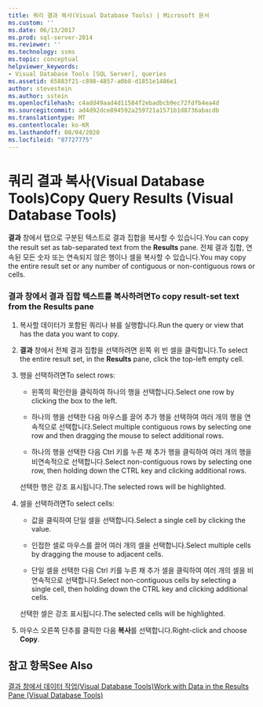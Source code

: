 ```yaml
---
title: 쿼리 결과 복사(Visual Database Tools) | Microsoft 문서
ms.custom: ''
ms.date: 06/13/2017
ms.prod: sql-server-2014
ms.reviewer: ''
ms.technology: ssms
ms.topic: conceptual
helpviewer_keywords:
- Visual Database Tools [SQL Server], queries
ms.assetid: 65883f21-c898-4857-a0b8-d1851e1486e1
author: stevestein
ms.author: sstein
ms.openlocfilehash: c4add49aad4d11584f2ebadbcb9ec72fdfb4ea4d
ms.sourcegitcommit: ad4d92dce894592a259721a1571b1d8736abacdb
ms.translationtype: MT
ms.contentlocale: ko-KR
ms.lasthandoff: 08/04/2020
ms.locfileid: "87727775"
---
```

# <a name="copy-query-results-visual-database-tools"></a><span data-ttu-id="8c128-102">쿼리 결과 복사(Visual Database Tools)</span><span class="sxs-lookup"><span data-stu-id="8c128-102">Copy Query Results (Visual Database Tools)</span></span>
  <span data-ttu-id="8c128-103">**결과** 창에서 탭으로 구분된 텍스트로 결과 집합을 복사할 수 있습니다.</span><span class="sxs-lookup"><span data-stu-id="8c128-103">You can copy the result set as tab-separated text from the **Results** pane.</span></span> <span data-ttu-id="8c128-104">전체 결과 집합, 연속된 모든 숫자 또는 연속되지 않은 행이나 셀을 복사할 수 있습니다.</span><span class="sxs-lookup"><span data-stu-id="8c128-104">You may copy the entire result set or any number of contiguous or non-contiguous rows or cells.</span></span>  
  
### <a name="to-copy-result-set-text-from-the-results-pane"></a><span data-ttu-id="8c128-105">결과 창에서 결과 집합 텍스트를 복사하려면</span><span class="sxs-lookup"><span data-stu-id="8c128-105">To copy result-set text from the Results pane</span></span>  
  
1.  <span data-ttu-id="8c128-106">복사할 데이터가 포함된 쿼리나 뷰를 실행합니다.</span><span class="sxs-lookup"><span data-stu-id="8c128-106">Run the query or view that has the data you want to copy.</span></span>  
  
2.  <span data-ttu-id="8c128-107">**결과** 창에서 전체 결과 집합을 선택하려면 왼쪽 위 빈 셀을 클릭합니다.</span><span class="sxs-lookup"><span data-stu-id="8c128-107">To select the entire result set, in the **Results** pane, click the top-left empty cell.</span></span>  
  
3.  <span data-ttu-id="8c128-108">행을 선택하려면</span><span class="sxs-lookup"><span data-stu-id="8c128-108">To select rows:</span></span>  
  
    -   <span data-ttu-id="8c128-109">왼쪽의 확인란을 클릭하여 하나의 행을 선택합니다.</span><span class="sxs-lookup"><span data-stu-id="8c128-109">Select one row by clicking the box to the left.</span></span>  
  
    -   <span data-ttu-id="8c128-110">하나의 행을 선택한 다음 마우스를 끌어 추가 행을 선택하여 여러 개의 행을 연속적으로 선택합니다.</span><span class="sxs-lookup"><span data-stu-id="8c128-110">Select multiple contiguous rows by selecting one row and then dragging the mouse to select additional rows.</span></span>  
  
    -   <span data-ttu-id="8c128-111">하나의 행을 선택한 다음 Ctrl 키를 누른 채 추가 행을 클릭하여 여러 개의 행을 비연속적으로 선택합니다.</span><span class="sxs-lookup"><span data-stu-id="8c128-111">Select non-contiguous rows by selecting one row, then holding down the CTRL key and clicking additional rows.</span></span>  
  
     <span data-ttu-id="8c128-112">선택한 행은 강조 표시됩니다.</span><span class="sxs-lookup"><span data-stu-id="8c128-112">The selected rows will be highlighted.</span></span>  
  
4.  <span data-ttu-id="8c128-113">셀을 선택하려면</span><span class="sxs-lookup"><span data-stu-id="8c128-113">To select cells:</span></span>  
  
    -   <span data-ttu-id="8c128-114">값을 클릭하여 단일 셀을 선택합니다.</span><span class="sxs-lookup"><span data-stu-id="8c128-114">Select a single cell by clicking the value.</span></span>  
  
    -   <span data-ttu-id="8c128-115">인접한 셀로 마우스를 끌어 여러 개의 셀을 선택합니다.</span><span class="sxs-lookup"><span data-stu-id="8c128-115">Select multiple cells by dragging the mouse to adjacent cells.</span></span>  
  
    -   <span data-ttu-id="8c128-116">단일 셀을 선택한 다음 Ctrl 키를 누른 채 추가 셀을 클릭하여 여러 개의 셀을 비연속적으로 선택합니다.</span><span class="sxs-lookup"><span data-stu-id="8c128-116">Select non-contiguous cells by selecting a single cell, then holding down the CTRL key and clicking additional cells.</span></span>  
  
     <span data-ttu-id="8c128-117">선택한 셀은 강조 표시됩니다.</span><span class="sxs-lookup"><span data-stu-id="8c128-117">The selected cells will be highlighted.</span></span>  
  
5.  <span data-ttu-id="8c128-118">마우스 오른쪽 단추를 클릭한 다음 **복사**를 선택합니다.</span><span class="sxs-lookup"><span data-stu-id="8c128-118">Right-click and choose **Copy**.</span></span>  
  
## <a name="see-also"></a><span data-ttu-id="8c128-119">참고 항목</span><span class="sxs-lookup"><span data-stu-id="8c128-119">See Also</span></span>  
 [<span data-ttu-id="8c128-120">결과 창에서 데이터 작업&#40;Visual Database Tools&#41;</span><span class="sxs-lookup"><span data-stu-id="8c128-120">Work with Data in the Results Pane &#40;Visual Database Tools&#41;</span></span>](visual-database-tools.md)  
  
  
